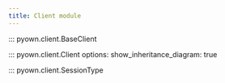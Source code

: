 ```yaml
---
title: Client module
---
```


::: pyown.client.BaseClient

::: pyown.client.Client
    options:
        show_inheritance_diagram: true


::: pyown.client.SessionType
